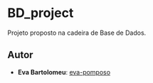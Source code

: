 # BD_project

Projeto proposto na cadeira de Base de Dados. 

## Autor

* **Eva Bartolomeu**: [eva-pomposo](https://github.com/eva-pomposo) 
